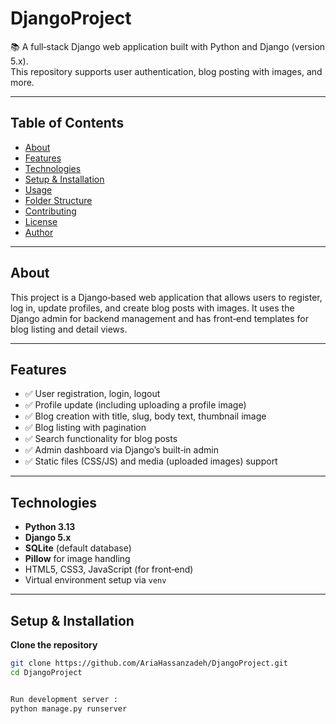 # DjangoProject  
📚 A full‑stack Django web application built with Python and Django (version 5.x).  
This repository supports user authentication, blog posting with images, and more.

---

## Table of Contents  
- [About](#about)  
- [Features](#features)  
- [Technologies](#technologies)  
- [Setup & Installation](#setup--installation)  
- [Usage](#usage)  
- [Folder Structure](#folder-structure)  
- [Contributing](#contributing)  
- [License](#license)  
- [Author](#author)  

---

## About  
This project is a Django‑based web application that allows users to register, log in, update profiles, and create blog posts with images. It uses the Django admin for backend management and has front‑end templates for blog listing and detail views.  

---

## Features  
- ✅ User registration, login, logout  
- ✅ Profile update (including uploading a profile image)  
- ✅ Blog creation with title, slug, body text, thumbnail image  
- ✅ Blog listing with pagination  
- ✅ Search functionality for blog posts  
- ✅ Admin dashboard via Django’s built‑in admin  
- ✅ Static files (CSS/JS) and media (uploaded images) support  

---

## Technologies  
- **Python 3.13**  
- **Django 5.x**  
- **SQLite** (default database)  
- **Pillow** for image handling  
- HTML5, CSS3, JavaScript (for front‑end)  
- Virtual environment setup via `venv`  

---

## Setup & Installation  
**Clone the repository**  
```bash
git clone https://github.com/AriaHassanzadeh/DjangoProject.git  
cd DjangoProject  


Run development server :
python manage.py runserver 